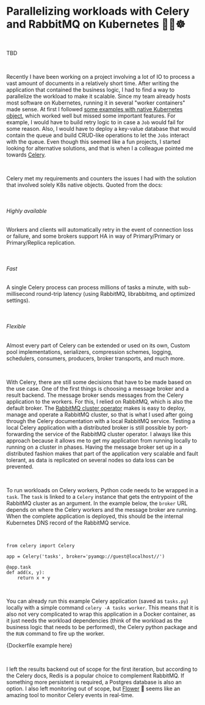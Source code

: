 # Parallelizing workloads with Celery and RabbitMQ on Kubernetes 🍃🐇☸️

&nbsp;

TBD

&nbsp;

Recently I have been working on a project involving a lot of IO to process a vast amount of documents in a relatively short time. After writing the application that contained the business logic, I had to find a way to parallelize the workload to make it scalable. Since my team already hosts most software on Kubernetes, running it in several "worker containers" made sense. At first I followed [some examples with native Kubernetes object](https://kubernetes.io/docs/tasks/job/parallel-processing-expansion/), which worked well but missed some important features. For example, I would have to build retry logic to in case a `Job` would fail for some reason. Also, I would have to deploy a key-value database that would contain the queue and build CRUD-like operations to let the `Jobs` interact with the queue. Even though this seemed like a fun projects, I started looking for alternative solutions, and that is when I a colleague pointed me towards [Celery](https://docs.celeryq.dev/en/stable/getting-started/introduction.html).

&nbsp;

Celery met my requirements and counters the issues I had with the solution that involved solely K8s native objects. Quoted from the docs:

&nbsp;

###### Highly available

Workers and clients will automatically retry in the event of connection loss or failure, and some brokers support HA in way of Primary/Primary or Primary/Replica replication.

&nbsp;

###### Fast

A single Celery process can process millions of tasks a minute, with sub-millisecond round-trip latency (using RabbitMQ, librabbitmq, and optimized settings).

&nbsp;

###### Flexible

Almost every part of Celery can be extended or used on its own, Custom pool implementations, serializers, compression schemes, logging, schedulers, consumers, producers, broker transports, and much more.

&nbsp;

With Celery, there are still some decisions that have to be made based on the use case. One of the first things is choosing a message broker and a result backend. The message broker sends messages from the Celery application to the workers. For this, I relied on RabbitMQ, which is also the default broker. The [RabbitMQ cluster operator](https://www.rabbitmq.com/kubernetes/operator/operator-overview.html) makes is easy to deploy, manage and operate a RabbitMQ cluster, so that is what I used after going through the Celery documentation with a local RabbitMQ service. Testing a local Celery application with a distributed broker is still possible by port-forwarding the service of the RabbitMQ cluster operator. I always like this approach because it allows me to get my application from running locally to running on a cluster in phases. Having the message broker set up in a distributed fashion makes that part of the application very scalable and fault tolerant, as data is replicated on several nodes so data loss can be prevented.

&nbsp;

To run workloads on Celery workers, Python code needs to be wrapped in a `task`. The `task` is linked to a `Celery` instance that gets the entrypoint of the RabbitMQ cluster as an argument. In the example below, the `broker` URL depends on where the Celery workers and the message broker are running. When the complete application is deployed, this should be the internal Kubernetes DNS record of the RabbitMQ service.

&nbsp;

```
from celery import Celery

app = Celery('tasks', broker='pyamqp://guest@localhost//')

@app.task
def add(x, y):
    return x + y
```

&nbsp;

You can already run this example Celery application (saved as `tasks.py`) locally with a simple command `celery -A tasks worker`. This means that it is also not very complicated to wrap this application in a Docker container, as it just needs the workload dependencies (think of the workload as the business logic that needs to be performed), the Celery python package and the `RUN` command to fire up the worker.

{Dockerfile example here}

&nbsp;

I left the results backend out of scope for the first iteration, but according to the Celery docs, Redis is a popular choice to complement RabbitMQ. If something more persistent is required, a Postgres database is also an option. I also left monitoring out of scope, but [Flower](https://flower.readthedocs.io/en/latest/features.html) 🌸 seems like an amazing tool to monitor Celery events in real-time.

&nbsp;
